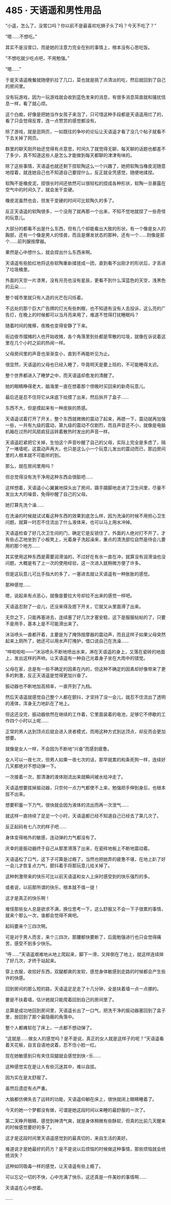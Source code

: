 <link rel="stylesheet" href="../styles/text.css"/>
<h1>485 · 天语遥和男性用品</h1>

“小遥，怎么了，没胃口吗？你以前不是最喜欢吃狮子头了吗？今天不吃了？”

“嗯……不想吃。”

其实不是没胃口，而是她的注意力完全在别的事情上，根本没有心思吃饭。

“不想吃就少吃点吧，不用勉强。”

“嗯……”

于是天语遥晚餐就随便扒拉了几口，菜也就是挑了点清淡的吃，然后就回到了自己的房间里。

没有玩游戏，因为一玩游戏就会收到蓝色发来的消息，有很多消息简直就和骚扰信息一样，看了就心烦。

这个白痴，好像是把她当作女孩子来泡了，只可惜这种手段都是天语遥用烂了的，看了只会觉得反胃，连一点赞赏的感觉都没有。

除了游戏，就是逛网页，一如既往的争吵的论坛让天语遥才看了没几个帖子就看不下去关掉了网页。

群里的聊天刚开始还觉得有点意思，时间久了就觉得无聊，每天聊的话题也都差不了多少，真不知道这些人是怎么才能做到每天都聊的津津有味的。

除了这些事情，天语遥也就还剩下捏软陶这么一个兴趣了，她把软陶当橡皮泥随意地捏着，就连她自己也不知道自己要捏什么，反正就全凭感觉，随便地揉捏。

软陶不是橡皮泥，捏很长时间还依然可以很轻松的捏成各种形状，软陶一旦暴露在空气中的时间久了，就会发干变硬。

橡皮泥虽然也会，但发干变硬的时间可比软陶久的多了。

反正天语遥的软陶很多，一个没用了就再那一个出来，不知不觉地就捏了一些奇怪的玩意儿。

大部分的都看不出是什么东西，但有几个却能看出大致的形状，有一个像是女人的胸部，还有一个像是男人的怪兽，而且是爆发状态的那种，还有一个……则像是那个……前列腺按摩器。

果然是心中想什么，就会捏出什么东西来啊。

天语遥有些脸红地将这些软陶重新揉搓成一团，直到看不出刚才的形状后，才丢进了垃圾桶里。

外面的天空一片漆黑，没有月亮也没有星辰，更看不到什么深蓝色的天空，浅黑色的云朵……

整个城市里就只有人造的光芒在闪烁着。

不远处的那个巨大广告牌的灯光有些刺眼，也不知道有没有人去投诉，这么亮的广告灯，在晚上的时候都可以当月亮来用了，难道不觉得打扰睡眠吗？

随着时间的推移，夜晚也变得安静了下来。

街边夜市摆摊的人也开始收摊，各个角落里到处都是零散的垃圾，就像在诉说着这里在几个小时之前的热闹一样。

父母房间里的声音也渐渐变小，直到不再能听见为止。

很显然，天语遥的父母也已经入睡了，毕竟明天是要上班的，不可能睡得太迟。

整个世界都进入了睡梦之中，而天语遥却愈发的清醒了。

她的眼睛睁得老大，脑海里一直在想着那个傍晚时买回来的新奇玩意儿。

最后还是忍不住将它从床底下给摸了出来，然后拆开了盒子……

东西不大，但是摸起来有一种皮肤的质感。

天语遥试着打开了开关，整个东西就微微的震动了起来，再摁一下，震动就再加强一些，一共有九级的震动，第九级的震动不仅剧烈，而且声音还不小，就像是电脑机箱在过热时风扇疯狂运转着散热时发出的声音一样。

天语遥赶紧把它关掉，生怕这个声音吵醒了自己的父母，实际上完全是多虑了，隔了一堵墙呢，这震动声再大，也只是这么小一个玩意儿发出的震动而已，那边房间里的人根本就不可能听的到。

那么，就在房间里用吗？

但总觉得没有洗干净用这种东西会很脏吧……

这样想着，天语遥小心翼翼地探头出了房间，蹑手蹑脚地走进了卫生间里，尽量不发出太大的噪音，免得吵醒了自己的父母。

她打算先洗个澡……

在洗澡的时候就试试看这种东西的效果到底怎么样，因为洗澡的时候不用担心卫生问题，就算一时忍不住流出了什么液体来，也可以马上用水冲掉。

天语遥检查了好几次卫生间的门，确定它是反锁住了，外面的人绝对打不开了，才有些忐忑地坐到了小板凳上，光着身子洗起澡来，重点的清洗部位自然是待会儿要用的那个地方……

其实使用这种东西是需要润滑油的，不过好在有水一直在冲，就算没有润滑油也没问题，大概是有了上一次的使用经验，这一次进入就稍微方便了许多。

但是这玩意儿可比手指大的多了，一塞进去就让天语遥有一种胀胀的感觉。

那种感觉……

嗯，说起来有点恶心，就像是要拉大号却拉不出来的感觉一样吧。

天语遥忍耐了一会儿，还没来得及摁下开关，它就又从里面滑了出来。

无奈之下，只能再塞进去，连续塞了好几次才塞安稳，这下是服服帖帖的了，只要不是用手，基本上是不可能滑出来了。

沐浴喷头一直都开着，主要是为了掩饰按摩器的震动声，而且这样子如果父母突然起来上厕所了，她还可以用水声打掩护，借口说自己在洗澡……

“哗啦啦啦——”沐浴喷头不断地喷出水来，淋在天语遥的身上，又落在瓷砖的地面上，发出这样的声响，让天语遥有一种自己光着身子坐在大雨中的错觉。

父母在家，总是有一些不确定的因素在内的，但这种不确定的因素却好像带来了更多的刺激，反正天语遥是觉得更加兴奋了。

振动器也不断地加高频率，一直开到了九档。

然后天语遥就感觉自己整个人都在颤抖，才坚持了没一会儿，就忍不住流出了透明的液体，浑身无力地趴在了地上。

但这还没完，振动器依然在继续的工作着，它里面装着的电池，足够它不停歇的工作四个小时以上呢……

正常的男人达到顶点后就会进入贤者模式，而用这种方式到达顶点，却反而会更加想要。

就像是女人一样，不会因为不断地“兴奋”而感到疲惫。

女人可以一夜七次，但男人如果一夜七次的话，那早就累的和条死狗一样，连续好几天都绝对不想动弹一下。

一次接着一次，那清澈的液体刚流出来就瞬间被水给冲走了。

天语遥想要拔掉振动器，只奈何一点力气都使不上来，勉强把手伸到身后，也根本拔不出来。

想要积蓄一下力气，很快就会因为液体的流出而再一次泄气……

就这样一直持续了足足一个小时，天语遥都已经不知道自己已经去了第几次了。

反正起码有七八次的样子吧……

身体变得格外的敏感，连动弹的力气都没有了。

庆幸的是振动器终于自己从那里滑落了出来，在瓷砖地板上不断地震动着。

天语遥松了口气，这下子可算是过瘾了，当然也把她弄的疲惫不堪，在地上趴了好一会儿才恢复点力气，颤抖着手将那玩意儿给关掉了。

这种刺激带来的快乐可比以前天语遥和女人上床时感受到的快乐强烈的多。

或者说，以前那所谓的快乐，根本就不值一提！

这才是真正的快乐啊！

难怪那些女人总是欲求不满，换位思考一下，这么舒服又不会一下子很累的事情，就来个那么一次，谁都会觉得不爽吧。

起码要来个三四次啊。

可是对于男人而言，来个三四次，那腰都快要断了，后面勉强进行也只会觉得痛苦，感受不到多少快乐。

“呼……”天语遥艰难地从地上爬起来，脚下一滑，又摔倒在了地上，就这样连续摔了好几次，才终于站起来。

穿上衣服，收拾好东西，双腿都爽的发软，感觉身体敏感到走路的时候都会产生些许的快感。

回到房间的那么短的路，天语遥足足走了十几分钟，全是扶着墙一点一点挪的。

要是不扶着墙，估计她就只能爬着回到自己的房间里了。

总算是成功地回到房间里，天语遥长出了一口气，把洗干净的振动器塞回到了盒子里，放回到了那个最隐蔽的角落中。

整个人都瘫软在了床上，一点都不想动弹了。

“这就是……做女人的感觉吗？是不是说，真正的女人就是这样子的呢？”天语遥看着天花板，自言自语地说着，忍不住小脸一红。

现在她敏感到只有夹住双腿就会感觉到快♂乐……

这种感觉实在是让人有些沉迷其中，难以自拔。

因为实在是太舒服了。

虽然后遗症有点严重。

大脑都仿佛失去了运转的功能，天语遥仰躺在床上，很快就闭上眼睛睡着了。

今天的她一个梦都没有做，可谓是她这段时间以来睡的最舒服的一次了。

第二天睁开眼睛，感觉到神清气爽，就是身体稍微有些酥软，但真的比前几天醒来的时候感觉要好的多了。

这才是这段时间里天语遥感觉到的最真切的，来自生活的美好。

难道说才是她最好的药方？是不是说以后烦恼的时候做这种事情，那些烦恼就会统统消失？

这种如同吸毒一样的感觉，让天语遥有些上瘾了。

可以忘记一切的不快，心中充满了快乐，这还真是一件美妙的事情啊……

天语遥在心中想着。

……
